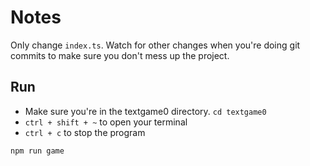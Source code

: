 
# Notes

Only change `index.ts`.  Watch for other changes when you're doing git commits to make sure you don't mess up the project.


## Run

- Make sure you're in the textgame0 directory.  `cd textgame0`
- `ctrl + shift + ~`  to open your terminal
- `ctrl + c` to stop the program

```
npm run game
```

